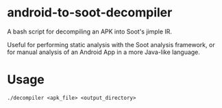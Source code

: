 # android-to-soot-decompiler
A bash script for decompiling an APK into Soot's jimple IR. 

Useful for performing static analysis with the Soot analysis framework, or 
for manual analysis of an Android App in a more Java-like language.


# Usage
``./decompiler <apk_file> <output_directory>``